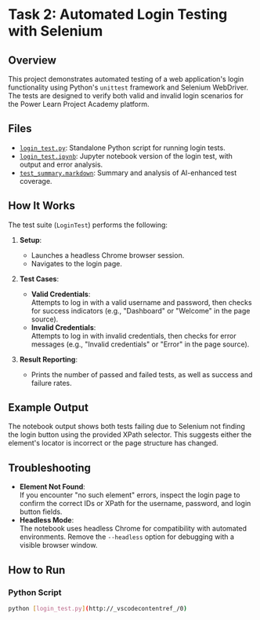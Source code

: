 # Task 2: Automated Login Testing with Selenium

## Overview

This project demonstrates automated testing of a web application's login functionality using Python's `unittest` framework and Selenium WebDriver. The tests are designed to verify both valid and invalid login scenarios for the Power Learn Project Academy platform.

## Files

- [`login_test.py`](login_test.py): Standalone Python script for running login tests.
- [`login_test.ipynb`](login_test.ipynb): Jupyter notebook version of the login test, with output and error analysis.
- [`test_summary.markdown`](test_summary.markdown): Summary and analysis of AI-enhanced test coverage.

## How It Works

The test suite (`LoginTest`) performs the following:

1. **Setup**:  
   - Launches a headless Chrome browser session.
   - Navigates to the login page.

2. **Test Cases**:
   - **Valid Credentials**:  
     Attempts to log in with a valid username and password, then checks for success indicators (e.g., "Dashboard" or "Welcome" in the page source).
   - **Invalid Credentials**:  
     Attempts to log in with invalid credentials, then checks for error messages (e.g., "Invalid credentials" or "Error" in the page source).

3. **Result Reporting**:  
   - Prints the number of passed and failed tests, as well as success and failure rates.

## Example Output

The notebook output shows both tests failing due to Selenium not finding the login button using the provided XPath selector. This suggests either the element's locator is incorrect or the page structure has changed.

## Troubleshooting

- **Element Not Found**:  
  If you encounter "no such element" errors, inspect the login page to confirm the correct IDs or XPath for the username, password, and login button fields.
- **Headless Mode**:  
  The notebook uses headless Chrome for compatibility with automated environments. Remove the `--headless` option for debugging with a visible browser window.

## How to Run

### Python Script

```sh
python [login_test.py](http://_vscodecontentref_/0)
```
